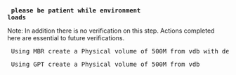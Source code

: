 **<pre> please be patient while environment loads</pre>**
Note: In addition there is no verification on this step. Actions completed here are essential to future verifications. 

<pre> Using MBR create a Physical volume of 500M from vdb with default type (83)</pre>

<pre> Using GPT create a Physical volume of 500M from vdb </pre>

